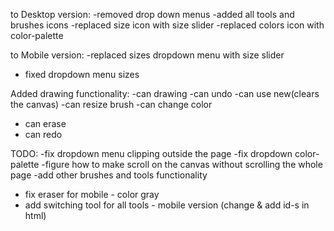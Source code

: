 to Desktop version:
-removed drop down menus
-added all tools and brushes icons
-replaced size icon with size slider
-replaced colors icon with color-palette

to Mobile version:
-replaced sizes dropdown menu with size slider
- fixed dropdown menu sizes

Added drawing functionality:
-can drawing
-can undo
-can use new(clears the canvas)
-can resize brush
-can change color
- can erase
- can redo

TODO:
-fix dropdown menu clipping outside the page
-fix dropdown color-palette
-figure how to make scroll on the canvas without scrolling the whole page
-add other brushes and tools functionality
- fix eraser for mobile - color gray
- add switching tool for all tools - mobile version (change & add id-s in html)
